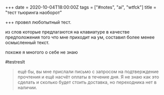 +++
date = 2020-10-04T18:00:00Z
tags = ["#notes", "ai", "wtfck"]
title = "тест тьюринга наоборот"

+++
провел любопытный тест. 

из слов которые предлагаются на клавиатуре в качестве предположения того что мне приходит на ум, составил более менее осмысленный текст. 

похоже я многого о себе не знаю

\#testreslt

> ещё бы, вы мне прислали письмо с запросом на подтверждение прочтения и ещё насчёт оплаты в течение дня. Я не знаю как это сделать и сколько будет стоить доставка, но переходника нет в наличии.